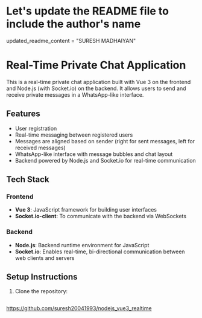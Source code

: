 # Let's update the README file to include the author's name

updated_readme_content = "SURESH MADHAIYAN"
# Real-Time Private Chat Application

This is a real-time private chat application built with Vue 3 on the frontend and Node.js (with Socket.io) on the backend. It allows users to send and receive private messages in a WhatsApp-like interface.

## Features

- User registration
- Real-time messaging between registered users
- Messages are aligned based on sender (right for sent messages, left for received messages)
- WhatsApp-like interface with message bubbles and chat layout
- Backend powered by Node.js and Socket.io for real-time communication

## Tech Stack

### Frontend

- **Vue 3**: JavaScript framework for building user interfaces
- **Socket.io-client**: To communicate with the backend via WebSockets

### Backend

- **Node.js**: Backend runtime environment for JavaScript
- **Socket.io**: Enables real-time, bi-directional communication between web clients and servers

## Setup Instructions

1. Clone the repository:

   ```bash
https://github.com/suresh20041993/nodejs_vue3_realtime